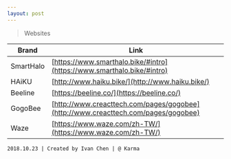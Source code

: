 ```yaml
---
layout: post
---
```


> Websites


Brand | Link
------------ | -------------
SmartHalo | [https://www.smarthalo.bike/#intro](https://www.smarthalo.bike/#intro)
HAiKU | [http://www.haiku.bike/](http://www.haiku.bike/)
Beeline | [https://beeline.co/](https://beeline.co/)
GogoBee | [http://www.creacttech.com/pages/gogobee](http://www.creacttech.com/pages/gogobee)
Waze | [https://www.waze.com/zh-TW/](https://www.waze.com/zh-TW/)

```
2018.10.23 | Created by Ivan Chen | @ Karma
```